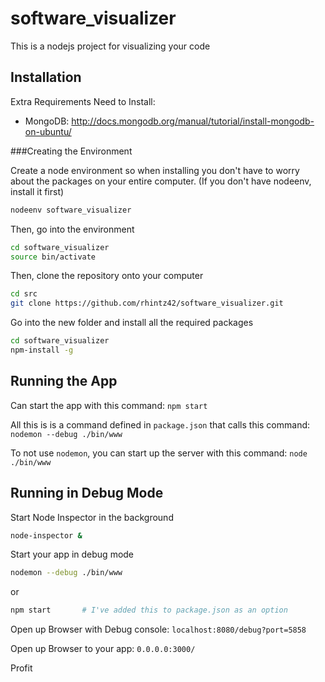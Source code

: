 software_visualizer
===================

This is a nodejs project for visualizing your code


Installation
------------

Extra Requirements Need to Install:
* MongoDB: http://docs.mongodb.org/manual/tutorial/install-mongodb-on-ubuntu/

###Creating the Environment

Create a node environment so when installing you don't have to worry about the
packages on your entire computer. (If you don't have nodeenv, install it first)
```bash
nodeenv software_visualizer
```

Then, go into the environment
```bash
cd software_visualizer
source bin/activate
```

Then, clone the repository onto your computer
```bash
cd src
git clone https://github.com/rhintz42/software_visualizer.git
```

Go into the new folder and install all the required packages
```bash
cd software_visualizer
npm-install -g
```

Running the App
---------------
Can start the app with this command: `npm start`

All this is is a command defined in `package.json` that calls this command: `nodemon --debug ./bin/www`

To not use `nodemon`, you can start up the server with this command: `node ./bin/www`


Running in Debug Mode
----------------------
Start Node Inspector in the background
```bash
node-inspector &
```

Start your app in debug mode
```bash
nodemon --debug ./bin/www
```
or
```bash
npm start       # I've added this to package.json as an option
```


Open up Browser with Debug console: `localhost:8080/debug?port=5858`

Open up Browser to your app: `0.0.0.0:3000/`

Profit
